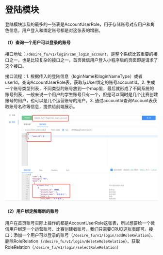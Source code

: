 # 登陆模块

登陆模块涉及的最多的一张表是AccountUserRole，用于存储账号对应用户和角色信息，用户登入和绑定账号都是对这张表的增删。

#### （1）查询一个用户可以登录的账号

接口地址：`/desire_fu/v1/login/can_login_account`，是整个系统比较重要的接口之一，也是比较复杂的接口之一，首页微信用户登入小程序后的页面即是请求了这个接口。

接口流程：1. 根据传入的登陆信息（loginName和loginNameType）或者userId，查询AccountUserRole表，获取与User绑定的账号accountId。2. 生成一个账号类型列表，不同类型的账号放到一个map里，最后就形成了不同系统的账号列表，一般来说一个用户的学生账号只有一个，但是可以同时是几个比赛创建账号的用户，也可以是几个运营账号的用户。3. 通过accountId查询Account表获取账号名称等信息，提供给前端展示。

![&#x8BF7;&#x6C42;&#x793A;&#x4F8B;](../../.gitbook/assets/image%20%2822%29.png)

#### （2）用户绑定解绑新的账号

用户在首页账号实际上操作的都是AccountUserRole这张表，所以想要给一个微信用户绑定一个运营账号、比赛创建者账号，我们只需要CRUD这张表即可。接口：添加一个用户可以登录的账号（`/desire_fu/v1/login/addRoleRelation`）、删除RoleRelation（`/desire_fu/v1/login/deleteRoleRelation`）、获取RoleRelation（`/desire_fu/v1/login/selectRoleRelation`）

